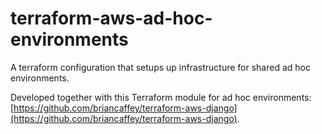 # terraform-aws-ad-hoc-environments

A terraform configuration that setups up infrastructure for shared ad hoc environments.

Developed together with this Terraform module for ad hoc environments: [https://github.com/briancaffey/terraform-aws-django](https://github.com/briancaffey/terraform-aws-django).